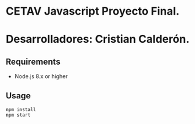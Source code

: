 # CETAV Javascript Proyecto Final.
# Desarrolladores: Cristian Calderón.

## Requirements

* Node.js 8.x or higher

## Usage

```
npm install
npm start
```
